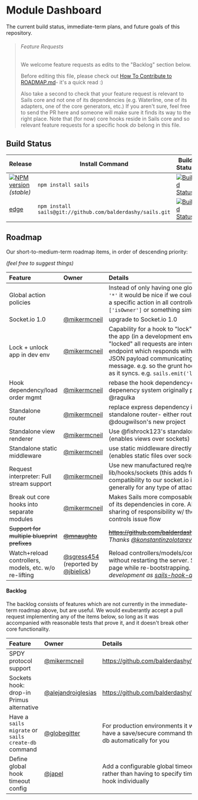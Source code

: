 # Module Dashboard

The current build status, immediate-term plans, and future goals of this repository.

> ###### Feature Requests
>
> We welcome feature requests as edits to the "Backlog" section below.
>
> Before editing this file, please check out [How To Contribute to ROADMAP.md](https://gist.github.com/mikermcneil/bdad2108f3d9a9a5c5ed)- it's a quick read :)
>
> Also take a second to check that your feature request is relevant to Sails core and not one of its dependencies (e.g. Waterline, one of its adapters, one of the core generators, etc.)  If you aren't sure, feel free to send the PR here and someone will make sure it finds its way to the right place.  Note that (for now) core hooks reside in Sails core and so relevant feature requests for a specific hook _do_ belong in this file.



## Build Status

| Release                                                                                                                 | Install Command                                                | Build Status
|------------------------------------------------------------------------------------------------------------------------ | -------------------------------------------------------------- | -----------------
| [![NPM version](https://badge.fury.io/js/sails.png)](https://github.com/balderdashy/sails/tree/stable) _(stable)_       | `npm install sails`                                          | [![Build Status](https://travis-ci.org/balderdashy/sails.png?branch=stable)](https://travis-ci.org/balderdashy/sails) |
| [edge](https://github.com/balderdashy/sails/tree/master)                                                                | `npm install sails@git://github.com/balderdashy/sails.git` | [![Build Status](https://travis-ci.org/balderdashy/sails.png?branch=master)](https://travis-ci.org/balderdashy/sails) |



## Roadmap

Our short-to-medium-term roadmap items, in order of descending priority:

_(feel free to suggest things)_


 Feature                                                  | Owner                                                                            | Details
 :------------------------------------------------------- | :------------------------------------------------------------------------------- | :------
 Global action policies                                   |                                                                                  | Instead of only having one global action policy `'*'` it would be nice if we could define policies for a specific action in all controllers: `'*/destroy': ['isOwner']` or something similar.
 Socket.io 1.0                                            | [@mikermcneil](https://github.com/mikermcneil)                                   | upgrade to Socket.io 1.0
 Lock + unlock app in dev env                             | [@mikermcneil](https://github.com/mikermcneil)     | Capability for a hook to "lock" and/or "unlock" the app (in a development env only).  When "locked" all requests are intercepted by an endpoint which responds with either a page or JSON payload communicating a custom message.  e.g. so the grunt hook can let us know as it syncs.  e.g. `sails.emit('lock')`
 Hook dependency/load order mgmt                          | [@mikermcneil](https://github.com/mikermcneil)                                   | rebase the hook dependency+optional depenency system originally proposed by @ragulka
 Standalone router                                        | [@mikermcneil](https://github.com/mikermcneil)                                   | replace express dependency in `lib/router` with standalone router- either routification or @dougwilson's new project
 Standalone view renderer                                 | [@mikermcneil](https://github.com/mikermcneil)                                   | Use @fishrock123's standalone views module (enables views over sockets)
 Standalone static middleware                             | [@mikermcneil](https://github.com/mikermcneil)                                   | use static middleware directly in `lib/router` (enables static files over sockets)
 Request interpreter: Full stream support                 | [@mikermcneil](https://github.com/mikermcneil)                                   | Use new manufactured req/res streams in lib/hooks/sockets (this adds full streams2 compatibility to our socket.io integration, or more generally for any type of attached server)
 Break out core hooks into separate modules               | [@mikermcneil](https://github.com/mikermcneil)                                   | Makes Sails more composable, and removes most of its dependencies in core. Also allows for easier sharing of responsibility w/ the community, controls issue flow
  ~~Support for multiple blueprint prefixes~~         | ~~[@mnaughto](https://github.com/konstantinzolotarev)~~           | ~~https://github.com/balderdashy/sails/issues/2031~~ *Thanks [@konstantinzolotarev](konstantinzolotarev)!*
 Watch+reload controllers, models, etc. w/o re-lifting  | [@sgress454](https://github.com/sgress454) (reported by [@jbielick](https://github.com/jbielick))    | Reload controllers/models/config/services/etc. without restarting the server. Show a "rebuilding" page while re-bootstrapping.  *Currently under development as [sails-hook-autoreload](https://github.com/sgress454/sails-hook-autoreload)*



#### Backlog

The backlog consists of features which are not currently in the immediate-term roadmap above, but are useful.  We would exuberantly accept a pull request implementing any of the items below, so long as it was accompanied with reasonable tests that prove it, and it doesn't break other core functionality.

 Feature                                         | Owner                                              | Details
 :---------------------------------------------- | :------------------------------------------------- | :------
 SPDY protocol support                           | [@mikermcneil](https://github.com/mikermcneil)     | https://github.com/balderdashy/sails/issues/80
 Sockets hook: drop-in Primus alternative        | [@alejandroiglesias](https://github.com/alejandroiglesias) | https://github.com/balderdashy/sails/issues/945
 Have a `sails migrate` or `sails create-db` command | [@globegitter](https://github.com/Globegitter) | For production environments it would be nice to have a save/secure command that creates the db automatically for you
 Define global hook timeout config | [@japel](https://github.com/japel) | Add a configurable global timeout for hooks, rather than having to specify timeouts for each hook individually | 

